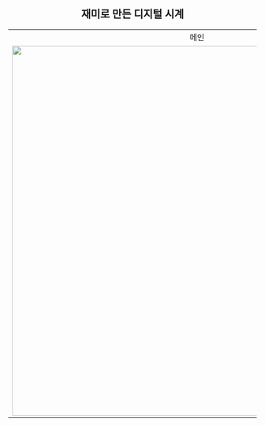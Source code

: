 <div align="center">
    <h2>재미로 만든 디지털 시계</h2>
    <table>
        <tr>
            <td align="center">메인</td>
        </tr>
        <tr>
            <td align="center">
                <img src="https://github.com/wooy0ng/wooy0ng/assets/37149278/40b22b36-bab6-43c7-9a91-ba5e3e619b33" width="750px">
            </td>
        </tr>
    </table>
</div>